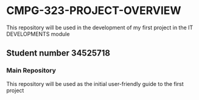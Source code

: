 # CMPG-323-PROJECT-OVERVIEW
This repository will be used in the development of my first project in the IT DEVELOPMENTS module

## Student number 34525718

### Main Repository
This repository will be used as the initial user-friendly guide to the first project 
